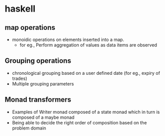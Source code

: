 haskell
=======

map operations
--------------
* monoidic operations on elements inserted into a map. 
	* for eg., Perform aggregation of values as data items are observed

Grouping operations
-------------------
* chronological grouping based on a user defined date (for eg., expiry of trades)
* Multiple grouping parameters

Monad transformers
------------------
* Examples of Writer monad composed of a state monad which in turn is composed of a maybe monad
* Being able to decide the right order of composition based on the problem domain
